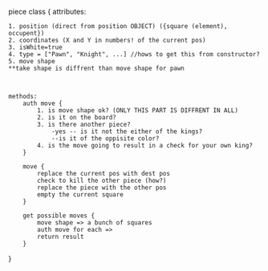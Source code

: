 piece class {
    attributes:
    
    1. position (direct from position OBJECT) ({square (element), occupent})
    2. coordinates (X and Y in numbers! of the current pos)
    3. isWhite=true
    4. type = ["Pawn", "Knight", ...] //hows to get this from constructor?
    5. move shape
    **take shape is diffrent than move shape for pawn



    methods:
        auth move {
            1. is move shape ok? (ONLY THIS PART IS DIFFRENT IN ALL)
            2. is it on the board?
            3. is there another piece?
                -yes -- is it not the either of the kings?
                --is it of the oppisite color?
            4. is the move going to result in a check for your own king?
        }

        move {
            replace the current pos with dest pos
            check to kill the other piece (how?)
            replace the piece with the other pos
            empty the current square
        }

        get possible moves {
            move shape => a bunch of squares
            auth move for each => 
            return result
        }
}